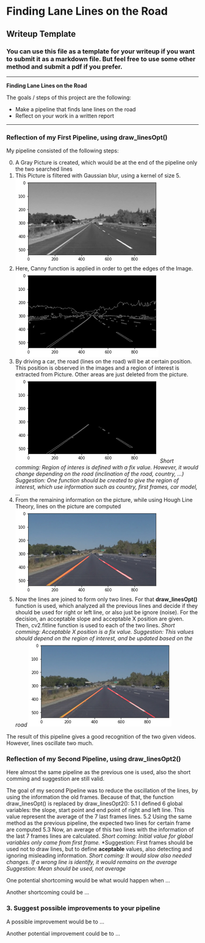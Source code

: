 # **Finding Lane Lines on the Road** 

## Writeup Template

### You can use this file as a template for your writeup if you want to submit it as a markdown file. But feel free to use some other method and submit a pdf if you prefer.

---

**Finding Lane Lines on the Road**

The goals / steps of this project are the following:
* Make a pipeline that finds lane lines on the road
* Reflect on your work in a written report


[//]: # (Image References)
[image1]: ./writeup_picture/download.png "P1"
[image2]: ./writeup_picture/download%20(1).png "P2"
[image3]: ./writeup_picture/download%20(2).png "P3"
[image4]: ./writeup_picture/download%20(3).png "P4"
[image5]: ./writeup_picture/download%20(4).png "P5"

---

### Reflection of my First Pipeline, using draw_linesOpt()

My pipeline consisted of the following steps:

0. A Gray Picture is created, which would be at the end of the pipeline only the two searched lines
1. This Picture is filtered with Gaussian blur, using a kernel of size 5.
![alt text][image1]
2. Here, Canny function is applied in order to get the edges of the Image. 
![alt text][image2]
3. By driving a car, the road (lines on the road) will be at certain position. This position is observed in the images and a region of interest is extracted from Picture. Other areas are just deleted from the picture.
![alt text][image3]
*Short comming: Region of interes is defined with a fix value. However, it would change depending on the road (inclination of the road, country, ...)*
*Suggestion: One function should be created to give the region of interest, which use information such as country, first frames, car model, ...*
4. From the remaining information on the picture, while using Hough Line Theory, lines on the picture are computed
![alt text][image4]
5. Now the lines are joined to form only two lines. For that **draw_linesOpt()** function is used, which analyzed all the previous lines and decide if they should be used for right or left line, or also just be ignore (noise). For the decision, an acceptable slope and acceptable X position are given. Then, cv2.fitline function is used to each of the two lines.
*Short comming: Acceptable X position is a fix value.*
*Suggestion: This values should depend on the region of interest, and be updated based on the road*
![alt text][image5]

The result of this pipeline gives a good recognition of the two given videos. However, lines oscillate two much.


### Reflection of my Second Pipeline, using draw_linesOpt2()
Here almost the same pipeline as the previous one is used, also the short comming and suggestion are still valid.

The goal of my second Pipeline was to reduce the oscillation of the lines, by using the information the old frames. Because of that, the function draw_linesOpt() is replaced by draw_linesOpt2():
5.1 I defined 6 global variables: the slope, start point and end point of right and left line. This value represent the average of the 7 last frames lines.
5.2 Using the same method as the previous pipeline, the expected two lines for certain frame are computed
5.3 Now, an average of this two lines with the information of the last 7 frames lines are calculated. 
*Short coming: Initial value for global variables only came from first frame.*
*Suggestion: First frames should be used not to draw lines, but to define **aceptable** values, also detecting and ignoring misleading information. 
*Short coming: It would slow also needed changes. If a wrong line is identify, it would remains on the average*
*Suggestion: Mean should be used, not average*





One potential shortcoming would be what would happen when ... 

Another shortcoming could be ...


### 3. Suggest possible improvements to your pipeline

A possible improvement would be to ...

Another potential improvement could be to ...
